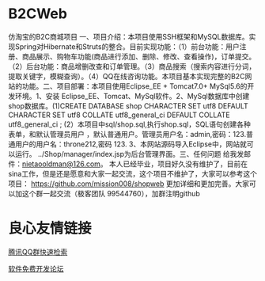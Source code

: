 # B2CWeb
仿淘宝的B2C商城项目 一、项目介绍：本项目使用SSH框架和MySQL数据库。实现Spring对Hibernate和Struts的整合。目前实现功能：（1）前台功能：用户注册、商品展示、购物车功能(商品进行添加、删除、修改、查看操作)，订单提交。（2）后台功能：商品增删改查和订单管理。（3）商品搜索（搜索内容进行分词，提取关键字，模糊查询）。（4）QQ在线咨询功能。本项目基本实现完整的B2C网站的功能。二、项目部署：本项目使用Eclipse_EE + Tomcat7.0+ MySql5.6的开发环境。1、安装 Eclipse_EE、Tomcat、MySql软件。2、MySql数据库中创建shop数据库。(1)CREATE DATABASE shop    CHARACTER SET utf8  DEFAULT CHARACTER SET utf8  COLLATE utf8_general_ci  DEFAULT COLLATE utf8_general_ci ; (2）本项目中sql/shop.sql,执行shop.sql，SQL语句创建各种表单，和默认管理员用户 ，默认普通用户。管理员用户名：admin,密码：123.普通用户的用户名：throne212,密码 123.  3、本网站源码导入Eclipse中，网站就可以运行。 ../Shop/manager/index.jsp为后台管理界面。三、任何问题 	给我发邮件：nietaooldman@126.com。
本人已经毕业，项目好久没有维护了，目前在sina工作，但是还是愿意和大家一起交流，这个项目不维护了，大家可以参考这个项目：
https://github.com/mission008/shopweb
更加详细和更加完善。大家可以加这个群一起交流（极客团队 99544760），加群注明github


 # 良心友情链接

[腾讯QQ群快速检索](http://u.720life.cn/s/8cf73f7c)

[软件免费开发论坛](http://u.720life.cn/s/bbb01dc0)